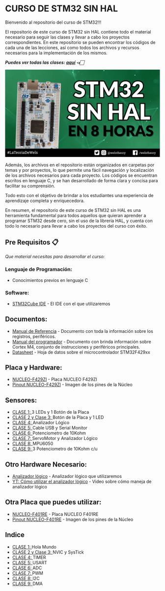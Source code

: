 # CURSO DE STM32 SIN HAL

Bienvenido al repositorio del curso de STM32!!!

El repositorio de este curso de STM32 sin HAL contiene todo el material necesario para seguir las clases y llevar a cabo los proyectos correspondientes. En este repositorio se pueden encontrar los códigos de cada una de las lecciones, así como todos los archivos y recursos necesarios para la implementación de los mismos.

***Puedes ver todas las clases: [aquí](https://www.st.com/en/development-tools/stm32cubeide.html) 👈🏻***

![Imagen](/Imagen_Repositorio/Bienvenida_STM32.png)

Además, los archivos en el repositorio están organizados en carpetas por temas y por proyectos, lo que permite una fácil navegación y localización de los archivos necesarios para cada proyecto. Los códigos se encuentran escritos en lenguaje C, y se han desarrollado de forma clara y concisa para facilitar su comprensión.

Todo esto con el objetivo de brindar a los estudiantes una experiencia de aprendizaje completa y enriquecedora.

En resumen, el repositorio de este curso de STM32 sin HAL es una herramienta fundamental para todos aquellos que quieran aprender a programar STM32 desde cero, sin el uso de la librería HAL, y cuenta con todo lo necesario para llevar a cabo los proyectos del curso con éxito.

## Pre Requisitos 📋

_Que material necesitas para desarrollar el curso:_

### Lenguaje de Programación:
* Conocimientos previos en lenguaje C

### Software:
* [STM32Cube IDE](https://www.st.com/en/development-tools/stm32cubeide.html) - El IDE con el que utilizaremos
  
## Documentos:
* [Manual de Referencia](https://www.st.com/resource/en/reference_manual/rm0090-stm32f405415-stm32f407417-stm32f427437-and-stm32f429439-advanced-armbased-32bit-mcus-stmicroelectronics.pdf) - Documento con toda la información sobre los registros, periféricos.
* [Manual del programador](https://www.st.com/resource/en/programming_manual/pm0214-stm32-cortexm4-mcus-and-mpus-programming-manual-stmicroelectronics.pdf) - Documento con brinda información sobre Cortex M4, conjunto de instrucciones y periféricos principales.
* [Datasheet](https://www.st.com/resource/en/datasheet/stm32f429vi.pdf) - Hoja de datos sobre el microcontrolador STM32F429xx
  
## Placa y Hardware:
* [NUCLEO-F429ZI](https://www.st.com/en/evaluation-tools/nucleo-f429zi.html#overview) - Placa NUCLEO F429ZI  
* [Pinout NUCLEO-F429ZI](https://os.mbed.com/platforms/ST-Nucleo-F429ZI/) - Imagen de los pines de la Núcleo

## Sensores:
* [CLASE 1: ](Hola_Mundo) 3 LEDs y 1 Botón de la Placa
* [CLASE 2 y Clase 3: ](NVIC_SysTick) Botón de la Placa y 1 LED
* [CLASE 4: ](/Timer/) Analizador Lógico
* [CLASE 5: ](/USART) Cable USB y Serial Monitor
* [CLASE 6: ](ADC) Potenciometro de 10Kohm
* [CLASE 7: ](PWM) ServoMotor y Analizador Lógico
* [CLASE 8: ](I2C) MPU6050
* [CLASE 9: ](DMA) 3 Potenciometro de 10Kohm c/u

## Otro Hardware Necesario:
* [Analizador lógico](https://www.youtube.com/redirect?event=video_description&redir_token=QUFFLUhqbkM1RnAwUmVaVjh5ZzlEZXk3aWdmU25ubTk4d3xBQ3Jtc0trU1kzUm5iSEhnWDN4UXhHakZGckJiSVZUQl9PUnZ5cmoxUjZwdGpoaVAzUGkzOUljYW9HanN6ZGZKendZYjRzRlJiRmRDVEE0NDdlMzF4bFNuQlRWTjNidVhSLTZORlQ0bHgtSHRiMzA0ano3NFpJVQ&q=https%3A%2F%2Fs.click.aliexpress.com%2Fe%2F_A6sOQy&v=SVKqm9-ta7E) - Analizador lógico que utilizaremos
* [YT: Cómo utilizar el analizador lógico](https://www.youtube.com/watch?v=SVKqm9-ta7E) - Video sobre cómo maneja de analizador lógico

## Otra Placa que puedes utilizar:
* [NUCLEO-F401RE](https://www.st.com/en/evaluation-tools/nucleo-f401re.html) - Placa NUCLEO F401RE  
* [Pinout NUCLEO-F401RE](https://os.mbed.com/platforms/ST-Nucleo-F401RE/) - Imagen de los pines de la Núcleo

## Indice
* [CLASE 1: ](Hola_Mundo) Hola Mundo 
* [CLASE 2 y Clase 3: ](NVIC_SysTick) NVIC y SysTick
* [CLASE 4: ](/Timer/) TIMER
* [CLASE 5: ](/USART) USART 
* [CLASE 6: ](ADC) ADC
* [CLASE 7: ](PWM) PWM
* [CLASE 8: ](I2C) I2C
* [CLASE 9: ](DMA) DMA